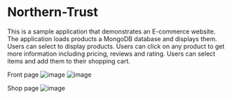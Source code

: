 # Northern-Trust

This is a sample application that demonstrates an E-commerce website. The application loads products a MongoDB database and displays them. Users can select to display products. Users can click on any product to get more information including pricing, reviews and rating. Users can select items and add them to their shopping cart.

Front page
![image](https://user-images.githubusercontent.com/92677400/195629715-8aa9e0fe-fe94-42cd-a81e-22d59b77c47e.png)
![image](https://user-images.githubusercontent.com/92677400/195629079-efe60b05-0252-4e1c-a35c-a7fc7995bb82.png)

Shop page
![image](https://user-images.githubusercontent.com/92677400/195630137-025d7392-d639-400c-9350-e7fbf6cb8d25.png)

